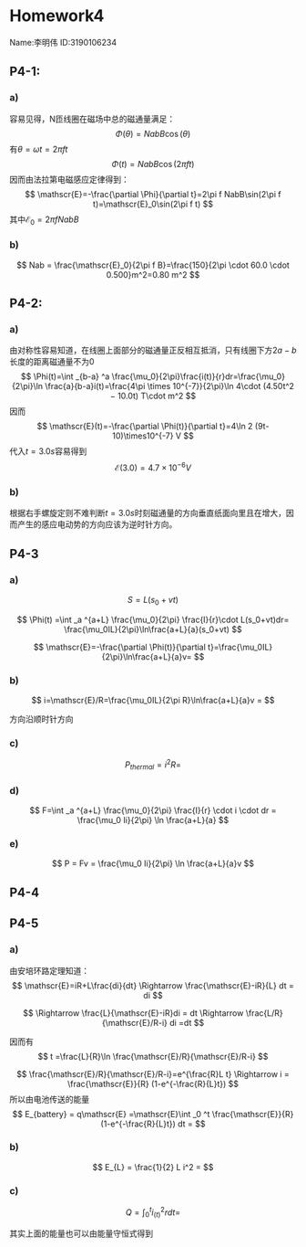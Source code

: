 # Homework4

Name:李明伟 ID:3190106234

## P4-1:

### a)

容易见得，N匝线圈在磁场中总的磁通量满足：
$$
\Phi(\theta) =NabB\cos (\theta )
$$
有$\theta = \omega t= 2\pi f t$
$$
\Phi(t) =NabB\cos (2\pi f t)
$$
因而由法拉第电磁感应定律得到：
$$
\mathscr{E}=-\frac{\partial \Phi}{\partial t}=2\pi f NabB\sin(2\pi f t)=\mathscr{E}_0\sin(2\pi f t)
$$
其中$\mathscr{E}_0 = 2\pi f NabB$

### b)

$$
Nab = \frac{\mathscr{E}_0}{2\pi f B}=\frac{150}{2\pi \cdot 60.0 \cdot 0.500}m^2=0.80 m^2
$$

## P4-2:

### a)

由对称性容易知道，在线圈上面部分的磁通量正反相互抵消，只有线圈下方$2a-b$长度的距离磁通量不为0
$$
\Phi(t)=\int _{b-a} ^a \frac{\mu_0}{2\pi}\frac{i(t)}{r}dr=\frac{\mu_0}{2\pi}\ln \frac{a}{b-a}i(t)=\frac{4\pi \times 10^{-7}}{2\pi}\ln 4\cdot (4.50t^2 − 10.0t) T\cdot m^2
$$
因而
$$
\mathscr{E}(t)=-\frac{\partial \Phi(t)}{\partial t}=4\ln 2 (9t-10)\times10^{-7} V
$$
代入$t= 3.0s$容易得到
$$
\mathscr{E}(3.0)=4.7\times10^{-6}V
$$

### b)

根据右手螺旋定则不难判断$t=3.0s$时刻磁通量的方向垂直纸面向里且在增大，因而产生的感应电动势的方向应该为逆时针方向。

## P4-3

### a)

$$
S=L(s_0+vt)
$$

$$
\Phi(t) =\int _a ^{a+L} \frac{\mu_0}{2\pi} \frac{I}{r}\cdot L(s_0+vt)dr= \frac{\mu_0IL}{2\pi}\ln\frac{a+L}{a}(s_0+vt)
$$


$$
\mathscr{E}=-\frac{\partial \Phi(t)}{\partial t}=\frac{\mu_0IL}{2\pi}\ln\frac{a+L}{a}v=
$$

### b)

$$
i=\mathscr{E}/R=\frac{\mu_0IL}{2\pi R}\ln\frac{a+L}{a}v = 
$$

方向沿顺时针方向

### c)

$$
P_{thermal} = i^2R=
$$

### d)

$$
F=\int _a ^{a+L} \frac{\mu_0}{2\pi} \frac{I}{r} \cdot i \cdot dr = \frac{\mu_0 Ii}{2\pi} \ln \frac{a+L}{a}
$$

### e)

$$
P = Fv = \frac{\mu_0 Ii}{2\pi} \ln \frac{a+L}{a}v
$$

## P4-4



















## P4-5

### a)

由安培环路定理知道：
$$
\mathscr{E}=iR+L\frac{di}{dt} \Rightarrow  \frac{\mathscr{E}-iR}{L} dt = di
$$

$$
\Rightarrow \frac{L}{\mathscr{E}-iR}di = dt \Rightarrow \frac{L/R}{\mathscr{E}/R-i} di =dt
$$

因而有
$$
t =\frac{L}{R}\ln \frac{\mathscr{E}/R}{\mathscr{E}/R-i}
$$

$$
\frac{\mathscr{E}/R}{\mathscr{E}/R-i}=e^{\frac{R}L t} \Rightarrow i = \frac{\mathscr{E}}{R} (1-e^{-\frac{R}{L}t})
$$
所以由电池传送的能量
$$
E_{battery} = q\mathscr{E} =\mathscr{E}\int _0 ^t \frac{\mathscr{E}}{R} (1-e^{-\frac{R}{L}t}) dt =
$$

### b)

$$
E_{L} = \frac{1}{2} L i^2 = 
$$

### c)

$$
Q = \int _0 ^t i^2_{(t)}r dt =
$$

其实上面的能量也可以由能量守恒式得到

